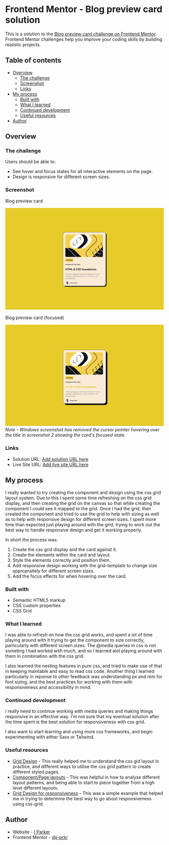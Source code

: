 # Frontend Mentor - Blog preview card solution

This is a solution to the [Blog preview card challenge on Frontend Mentor](https://www.frontendmentor.io/challenges/blog-preview-card-ckPaj01IcS). Frontend Mentor challenges help you improve your coding skills by building realistic projects.

## Table of contents

- [Overview](#overview)
  - [The challenge](#the-challenge)
  - [Screenshot](#screenshot)
  - [Links](#links)
- [My process](#my-process)
  - [Built with](#built-with)
  - [What I learned](#what-i-learned)
  - [Continued development](#continued-development)
  - [Useful resources](#useful-resources)
- [Author](#author)

## Overview

### The challenge

Users should be able to:

- See hover and focus states for all interactive elements on the page.
- Design is responsive for different screen sizes.

### Screenshot

Blog preview card

![Sreenshot (unfocused)](./assets/images/screenshot1.jpg)

Blog preview card (focused)

![Screenshot (focused)](./assets/images/screenshot2-focused.jpg)
_Note - Windows screenshot has removed the cursor pointer hovering over the title in screenshot 2 showing the card's focused state._

### Links

- Solution URL: [Add solution URL here](https://your-solution-url.com)
- Live Site URL: [Add live site URL here](https://your-live-site-url.com)

## My process

I really wanted to try creating the component and design using the css grid layout system. Due to this I spent some time refreshing on the css grid display, and then creating the grid on the canvas so that while creating the component I could see it mapped to the grid. Once I had the grid, then created the component and tried to use the grid to help with sizing as well as to help with responsive design for different screen sizes. I spent more time than expected just playing around with the grid, trying to work out the best way to handle responsive design and get it working properly.

In short the process was:

1. Create the css grid display and the card against it.
2. Create the elements within the card and layout.
3. Style the elements correctly and position them.
4. Add responsive design working with the grid-template to change size appropraitely for different screen sizes.
5. Add the focus effects for when hovering over the card.

### Built with

- Semantic HTML5 markup
- CSS custom properties
- CSS Grid

### What I learned

I was able to refresh on how the css grid works, and spent a lot of time playing around with it trying to get the component to size correctly, particularly with different screen sizes. The @media queries in css is not someting I had worked with much, and so I learned alot playing around with them in combination with the css grid.

I also learned the nesting features in pure css, and tried to make use of that in keeping maintable and easy to read css code. Another thing I learned particularly in reponse to other feedback was understanding px and rem for font sizing, and the best practices for working with them with responsiveness and accessibility in mind.

### Continued development

I really need to continue working with media queries and making things responsive in an effective way. I'm not sure that my eventual solution after the time spent is the best solution for responsiveness with css grid.

I also want to start learning and using more css frameworks, and begin experimenting with either Sass or Tailwind.

### Useful resources

- [Grid Design](https://elementor.com/blog/grid-design/) - This really helped me to understand the css gid layout in practice, and different ways to utilise the css grid pattern to create different styled pages.
- [Component/Page layouts](https://ishadeed.com/article/thinking-like-a-front-end-developer/) - This was helpful in how to analyse different layout patterns, and being able to start to piece together from a high level different layouts.
- [Grid Design for responsiveness](https://dev.to/jonstodle/responsive-layout-with-css-grid-part-1-grid-areas-5632) - This was a simple example that helped me in trying to determine the best way to go about responsiveness using css-grid.

## Author

- Website - [I Parker](https://github.com/i-prkr)
- Frontend Mentor - [@i-prkr](https://www.frontendmentor.io/profile/i-prkr)
